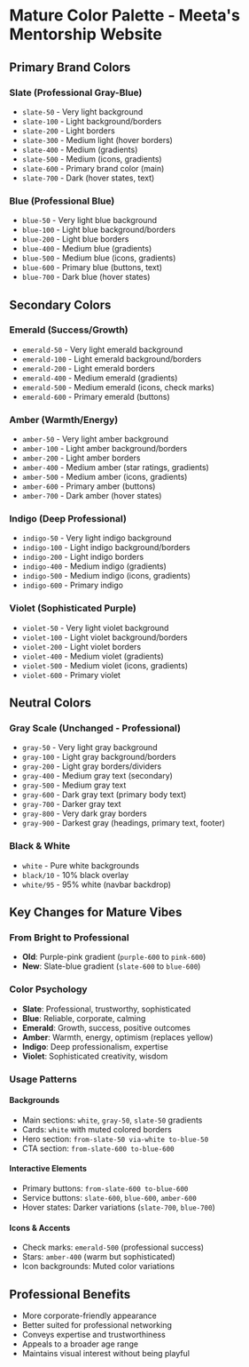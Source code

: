 # Mature Color Palette - Meeta's Mentorship Website

## Primary Brand Colors

### Slate (Professional Gray-Blue)
- `slate-50` - Very light background
- `slate-100` - Light background/borders
- `slate-200` - Light borders
- `slate-300` - Medium light (hover borders)
- `slate-400` - Medium (gradients)
- `slate-500` - Medium (icons, gradients)
- `slate-600` - Primary brand color (main)
- `slate-700` - Dark (hover states, text)

### Blue (Professional Blue)
- `blue-50` - Very light blue background
- `blue-100` - Light blue background/borders
- `blue-200` - Light blue borders
- `blue-400` - Medium blue (gradients)
- `blue-500` - Medium blue (icons, gradients)
- `blue-600` - Primary blue (buttons, text)
- `blue-700` - Dark blue (hover states)

## Secondary Colors

### Emerald (Success/Growth)
- `emerald-50` - Very light emerald background
- `emerald-100` - Light emerald background/borders
- `emerald-200` - Light emerald borders
- `emerald-400` - Medium emerald (gradients)
- `emerald-500` - Medium emerald (icons, check marks)
- `emerald-600` - Primary emerald (buttons)

### Amber (Warmth/Energy)
- `amber-50` - Very light amber background
- `amber-100` - Light amber background/borders
- `amber-200` - Light amber borders
- `amber-400` - Medium amber (star ratings, gradients)
- `amber-500` - Medium amber (icons, gradients)
- `amber-600` - Primary amber (buttons)
- `amber-700` - Dark amber (hover states)

### Indigo (Deep Professional)
- `indigo-50` - Very light indigo background
- `indigo-100` - Light indigo background/borders
- `indigo-200` - Light indigo borders
- `indigo-400` - Medium indigo (gradients)
- `indigo-500` - Medium indigo (icons, gradients)
- `indigo-600` - Primary indigo

### Violet (Sophisticated Purple)
- `violet-50` - Very light violet background
- `violet-100` - Light violet background/borders
- `violet-200` - Light violet borders
- `violet-400` - Medium violet (gradients)
- `violet-500` - Medium violet (icons, gradients)
- `violet-600` - Primary violet

## Neutral Colors

### Gray Scale (Unchanged - Professional)
- `gray-50` - Very light gray background
- `gray-100` - Light gray background/borders
- `gray-200` - Light gray borders/dividers
- `gray-400` - Medium gray text (secondary)
- `gray-500` - Medium gray text
- `gray-600` - Dark gray text (primary body text)
- `gray-700` - Darker gray text
- `gray-800` - Very dark gray borders
- `gray-900` - Darkest gray (headings, primary text, footer)

### Black & White
- `white` - Pure white backgrounds
- `black/10` - 10% black overlay
- `white/95` - 95% white (navbar backdrop)

## Key Changes for Mature Vibes

### From Bright to Professional
- **Old**: Purple-pink gradient (`purple-600` to `pink-600`)
- **New**: Slate-blue gradient (`slate-600` to `blue-600`)

### Color Psychology
- **Slate**: Professional, trustworthy, sophisticated
- **Blue**: Reliable, corporate, calming
- **Emerald**: Growth, success, positive outcomes
- **Amber**: Warmth, energy, optimism (replaces yellow)
- **Indigo**: Deep professionalism, expertise
- **Violet**: Sophisticated creativity, wisdom

### Usage Patterns

#### Backgrounds
- Main sections: `white`, `gray-50`, `slate-50` gradients
- Cards: `white` with muted colored borders
- Hero section: `from-slate-50 via-white to-blue-50`
- CTA section: `from-slate-600 to-blue-600`

#### Interactive Elements
- Primary buttons: `from-slate-600 to-blue-600`
- Service buttons: `slate-600`, `blue-600`, `amber-600`
- Hover states: Darker variations (`slate-700`, `blue-700`)

#### Icons & Accents
- Check marks: `emerald-500` (professional success)
- Stars: `amber-400` (warm but sophisticated)
- Icon backgrounds: Muted color variations

## Professional Benefits
- More corporate-friendly appearance
- Better suited for professional networking
- Conveys expertise and trustworthiness
- Appeals to a broader age range
- Maintains visual interest without being playful
